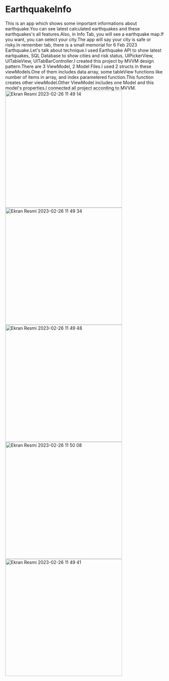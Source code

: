 # EarthquakeInfo
This is an app which shows some important informations about earthquake.You can see latest calculated earthquakes and these earthquakes's all features.Also, in Info Tab, you will see a earthquake map.If you want, you can select your city.The app will say your city is safe or risky.In remember tab, there is a small memorial for 6 Feb 2023 Earthquake.Let's talk about technique.I used Earthquake API to show latest eartquakes, SQL Database to show cities and risk status, UIPickerView, UITableView, UITabBarController.I created this project by MVVM design pattern.There are 3 ViewModel, 2 Model Files.I used 2 structs in these viewModels.One of them includes data array, some tableView functions like number of items in array, and index parametered function.This function creates other viewModel.Other ViewModel includes one Model and this model's properties.I connected all project according to MVVM.
<img width="370" alt="Ekran Resmi 2023-02-26 11 49 14" src="https://user-images.githubusercontent.com/96320314/221401359-b4eb92af-2f77-42d4-b097-c989bd24ebf1.png">
<img width="370" alt="Ekran Resmi 2023-02-26 11 49 34" src="https://user-images.githubusercontent.com/96320314/221401367-e3af59b4-1115-43ec-b72c-43812edb6588.png">
<img width="370" alt="Ekran Resmi 2023-02-26 11 49 48" src="https://user-images.githubusercontent.com/96320314/221401369-703a3384-f10b-4dfd-8660-7b1ffed57108.png">
<img width="370" alt="Ekran Resmi 2023-02-26 11 50 08" src="https://user-images.githubusercontent.com/96320314/221401372-cd9fa9b0-03ef-4980-b783-92087824524a.png">
<img width="370" alt="Ekran Resmi 2023-02-26 11 49 41" src="https://user-images.githubusercontent.com/96320314/221401376-d58a52c2-e406-43d3-b6d4-5a2b6600a79c.png">
